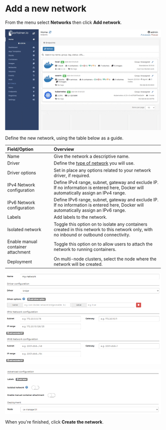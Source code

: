 # Add a new network

From the menu select **Networks** then click **Add network**.

![](../../../.gitbook/assets/networks-add-1.gif)

Define the new network, using the table below as a guide.

| Field/Option | Overview |
| :--- | :--- |
| Name | Give the network a descriptive name. |
| Driver | Define the [type of network](add.md#supported-network-types) you will use. |
| Driver options | Set in place any options related to your network driver, if required. |
| IPv4 Network configuration | Define IPv4 range, subnet, gateway and exclude IP. If no information is entered here, Docker will automatically assign an IPv4 range. |
| IPv6 Network configuration | Define IPv6 range, subnet, gateway and exclude IP. If no information is entered here, Docker will automatically assign an IPv6 range. |
| Labels | Add labels to the network. |
| Isolated network | Toggle this option on to isolate any containers created in this network to this network only, with no inbound or outbound connectivity. |
| Enable manual container attachment | Toggle this option on to allow users to attach the network to running containers. |
| Deployment | On multi-node clusters, select the node where the network will be created. |

![](../../../.gitbook/assets/networks-add-2.png)

![](../../../.gitbook/assets/networks-add-3.png)

When you're finished, click **Create the network**.

